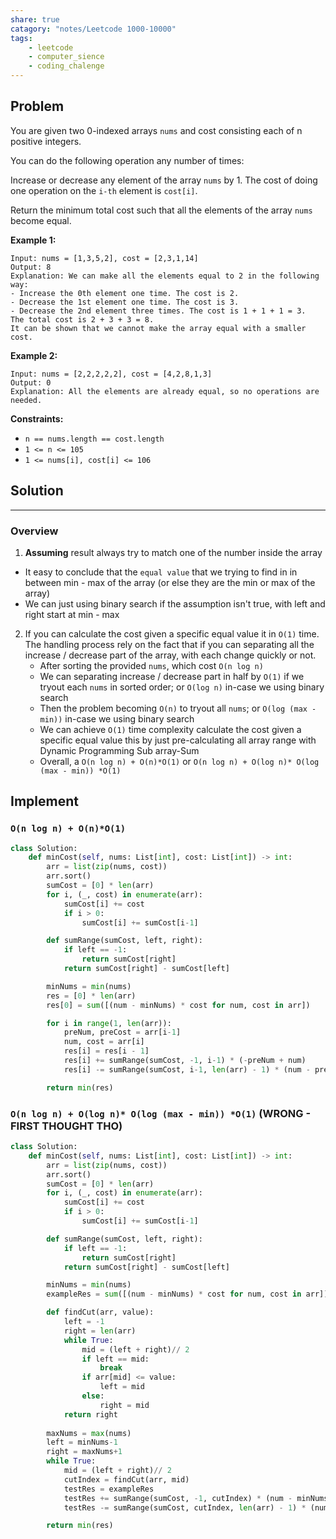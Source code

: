 ```yaml
---
share: true
catagory: "notes/Leetcode 1000-10000"
tags:
    - leetcode
    - computer_sience
    - coding_chalenge
---
```


## Problem

You are given two 0-indexed arrays `nums` and cost consisting each of n positive integers.

You can do the following operation any number of times:

Increase or decrease any element of the array `nums` by 1.
The cost of doing one operation on the `i-th` element is `cost[i]`.

Return the minimum total cost such that all the elements of the array `nums` become equal.

 

**Example 1:**
```
Input: nums = [1,3,5,2], cost = [2,3,1,14]
Output: 8
Explanation: We can make all the elements equal to 2 in the following way:
- Increase the 0th element one time. The cost is 2.
- Decrease the 1st element one time. The cost is 3.
- Decrease the 2nd element three times. The cost is 1 + 1 + 1 = 3.
The total cost is 2 + 3 + 3 = 8.
It can be shown that we cannot make the array equal with a smaller cost.
```

**Example 2:**
```
Input: nums = [2,2,2,2,2], cost = [4,2,8,1,3]
Output: 0
Explanation: All the elements are already equal, so no operations are needed.
```

**Constraints:**
- `n == nums.length == cost.length`
- `1 <= n <= 105`
- `1 <= nums[i], cost[i] <= 106`

## Solution

---

### Overview
1. **Assuming** result always try to match one of the number inside the array
- It easy to conclude that the `equal value` that we trying to find in in between min - max of the array (or else they are the min or max of the array)
- We can just using binary search if the assumption isn't true, with left and right start at min - max


2.  If you can calculate the cost given a specific equal value it in `O(1)` time. The handling process rely on the fact that if you can separating all the increase / decrease part of the array, with each change quickly or not.
	- After sorting the provided `nums`, which cost `O(n log n)`
	- We can separating increase / decrease part  in half by `O(1)` if we tryout each `nums` in sorted order; or `O(log n)` in-case we using binary search
	- Then the problem becoming `O(n)` to tryout all `nums`; or `O(log (max - min))` in-case we using binary search
	- We can achieve `O(1)` time complexity calculate the cost given a specific equal value this by just pre-calculating all array range with Dynamic Programming Sub array-Sum
	- Overall, a `O(n log n) + O(n)*O(1)` or `O(n log n) + O(log n)* O(log (max - min)) *O(1)`

## Implement
### `O(n log n) + O(n)*O(1)`
```python
class Solution:
    def minCost(self, nums: List[int], cost: List[int]) -> int:
        arr = list(zip(nums, cost))
        arr.sort()
        sumCost = [0] * len(arr)
        for i, (_, cost) in enumerate(arr):
            sumCost[i] += cost
            if i > 0:
                sumCost[i] += sumCost[i-1]

        def sumRange(sumCost, left, right):
            if left == -1:
                return sumCost[right]
            return sumCost[right] - sumCost[left]

        minNums = min(nums)
        res = [0] * len(arr)
        res[0] = sum([(num - minNums) * cost for num, cost in arr])

        for i in range(1, len(arr)):
            preNum, preCost = arr[i-1]
            num, cost = arr[i]
            res[i] = res[i - 1]
            res[i] += sumRange(sumCost, -1, i-1) * (-preNum + num)
            res[i] -= sumRange(sumCost, i-1, len(arr) - 1) * (num - preNum)

        return min(res)
```

### `O(n log n) + O(log n)* O(log (max - min)) *O(1)` (WRONG - FIRST THOUGHT THO)
```python
class Solution:
    def minCost(self, nums: List[int], cost: List[int]) -> int:
        arr = list(zip(nums, cost))
        arr.sort()
        sumCost = [0] * len(arr)
        for i, (_, cost) in enumerate(arr):
            sumCost[i] += cost
            if i > 0:
                sumCost[i] += sumCost[i-1]

        def sumRange(sumCost, left, right):
            if left == -1:
                return sumCost[right]
            return sumCost[right] - sumCost[left]

        minNums = min(nums)
        exampleRes = sum([(num - minNums) * cost for num, cost in arr])

		def findCut(arr, value):
			left = -1
			right = len(arr)
			while True:
				mid = (left + right)// 2
				if left == mid:
					break
				if arr[mid] <= value:
					left = mid
				else:
					right = mid
			return right
			
        maxNums = max(nums)
		left = minNums-1
		right = maxNums+1
        while True:
	        mid = (left + right)// 2
            cutIndex = findCut(arr, mid)
            testRes = exampleRes
            testRes += sumRange(sumCost, -1, cutIndex) * (num - minNums)
            testRes -= sumRange(sumCost, cutIndex, len(arr) - 1) * (num -  minNums)

        return min(res)
```
